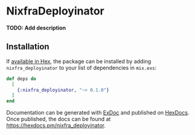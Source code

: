 # NixfraDeployinator

**TODO: Add description**

## Installation

If [available in Hex](https://hex.pm/docs/publish), the package can be installed
by adding `nixfra_deployinator` to your list of dependencies in `mix.exs`:

```elixir
def deps do
  [
    {:nixfra_deployinator, "~> 0.1.0"}
  ]
end
```

Documentation can be generated with [ExDoc](https://github.com/elixir-lang/ex_doc)
and published on [HexDocs](https://hexdocs.pm). Once published, the docs can
be found at <https://hexdocs.pm/nixfra_deployinator>.

